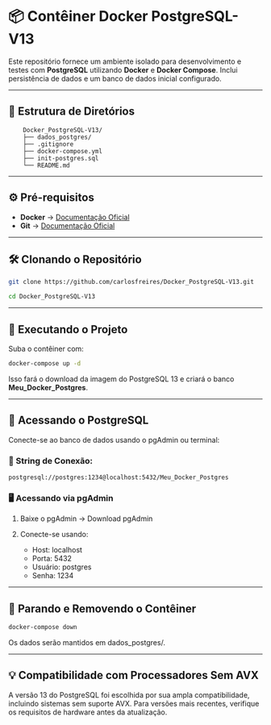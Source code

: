 # 📦 Contêiner Docker PostgreSQL-V13

Este repositório fornece um ambiente isolado para desenvolvimento e testes com **PostgreSQL** utilizando **Docker** e **Docker Compose**. Inclui persistência de dados e um banco de dados inicial configurado.

---

## 📁 Estrutura de Diretórios
```
    Docker_PostgreSQL-V13/ 
    ├── dados_postgres/ 
    ├── .gitignore 
    ├── docker-compose.yml 
    ├── init-postgres.sql 
    └── README.md
```

---

## ⚙️ Pré-requisitos

- **Docker** → [Documentação Oficial](https://docs.docker.com/get-docker/)
- **Git** → [Documentação Oficial](https://git-scm.com/doc)

---

## 🛠️ Clonando o Repositório

```bash
git clone https://github.com/carlosfreires/Docker_PostgreSQL-V13.git
```
```bash
cd Docker_PostgreSQL-V13
```

---

## 🚀 Executando o Projeto
Suba o contêiner com:
```bash
docker-compose up -d
```
Isso fará o download da imagem do PostgreSQL 13 e criará o banco **Meu_Docker_Postgres**.

---

## 💾 Acessando o PostgreSQL

Conecte-se ao banco de dados usando o pgAdmin ou terminal:

### 📡 String de Conexão:
```
postgresql://postgres:1234@localhost:5432/Meu_Docker_Postgres
```

### 🖥️ Acessando via pgAdmin

1. Baixe o pgAdmin → Download pgAdmin

2. Conecte-se usando:
    * Host: localhost
    * Porta: 5432
    * Usuário: postgres
    * Senha: 1234

---

## 🛑 Parando e Removendo o Contêiner

```bash
docker-compose down
```
Os dados serão mantidos em dados_postgres/.

---

## 💡 Compatibilidade com Processadores Sem AVX
A versão 13 do PostgreSQL foi escolhida por sua ampla compatibilidade, incluindo sistemas sem suporte AVX. Para versões mais recentes, verifique os requisitos de hardware antes da atualização.